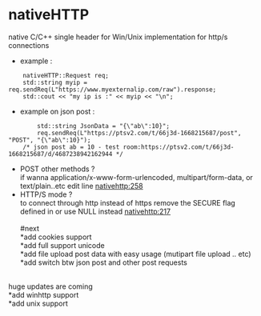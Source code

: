 # nativeHTTP
native C/C++ single header for Win/Unix implementation for http/s connections <br>
- example :
```
	nativeHTTP::Request req;
	std::string myip = req.sendReq(L"https://www.myexternalip.com/raw").response;
	std::cout << "my ip is :" << myip << "\n";
```
- example on json post :
```
        std::string JsonData = "{\"ab\":10}";
        req.sendReq(L"https://ptsv2.com/t/66j3d-1668215687/post", "POST", "{\"ab\":10}");
	/* json post ab = 10 - test room:https://ptsv2.com/t/66j3d-1668215687/d/4687238942162944 */
```
- POST other methods ?
<br>if wanna application/x-www-form-urlencoded, multipart/form-data, or text/plain..etc edit line <a href="https://github.com/ABDO10DZ/nativeHTTP/blob/main/include/nativehttp.h#L228">nativehttp:258</a>
- HTTP/S mode ?
<br>to connect through http instead of https remove the SECURE flag defined in or use NULL instead <a href="https://github.com/ABDO10DZ/nativeHTTP/blob/main/include/nativehttp.h#L217">nativehttp:217</a>
<br><br>#next <br>
*add cookies support<br>
*add full support unicode <br>
*add file upload post data with easy usage (mutipart file upload .. etc)<br>
*add switch btw json post and other post requests <br>

<br>huge updates are coming </br>
*add winhttp support<br>
*add unix support
